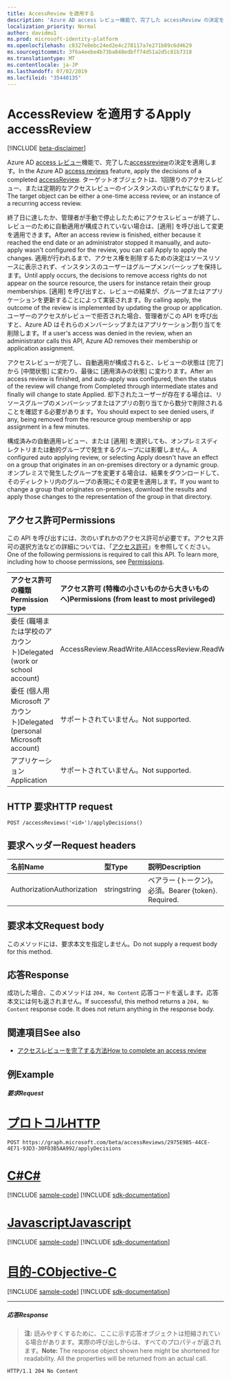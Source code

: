 ```yaml
---
title: AccessReview を適用する
description: 'Azure AD access レビュー機能で、完了した accessReview の決定を適用します。  ターゲットオブジェクトは、1回限りのアクセスレビュー、または定期的なアクセスレビューのインスタンスのいずれかになります。  '
localization_priority: Normal
author: davidmu1
ms.prod: microsoft-identity-platform
ms.openlocfilehash: c8327e8ebc24ed2e4c278117a7e271b89c6d4629
ms.sourcegitcommit: 3f6a4eebe4b73ba848edbff74d51a2d5c81b7318
ms.translationtype: MT
ms.contentlocale: ja-JP
ms.lasthandoff: 07/02/2019
ms.locfileid: "35440135"
---
```

# <a name="apply-accessreview"></a><span data-ttu-id="33b0e-104">AccessReview を適用する</span><span class="sxs-lookup"><span data-stu-id="33b0e-104">Apply accessReview</span></span>

[!INCLUDE [beta-disclaimer](../../includes/beta-disclaimer.md)]

<span data-ttu-id="33b0e-105">Azure AD [access レビュー](../resources/accessreviews-root.md)機能で、完了した[accessreview](../resources/accessreview.md)の決定を適用します。</span><span class="sxs-lookup"><span data-stu-id="33b0e-105">In the Azure AD [access reviews](../resources/accessreviews-root.md) feature, apply the decisions of a completed [accessReview](../resources/accessreview.md).</span></span>  <span data-ttu-id="33b0e-106">ターゲットオブジェクトは、1回限りのアクセスレビュー、または定期的なアクセスレビューのインスタンスのいずれかになります。</span><span class="sxs-lookup"><span data-stu-id="33b0e-106">The target object can be either a one-time access review, or an instance of a recurring access review.</span></span>  


<span data-ttu-id="33b0e-107">終了日に達したか、管理者が手動で停止したためにアクセスレビューが終了し、レビューのために自動適用が構成されていない場合は、[適用] を呼び出して変更を適用できます。</span><span class="sxs-lookup"><span data-stu-id="33b0e-107">After an access review is finished, either because it reached the end date or an administrator stopped it manually, and auto-apply wasn't configured for the review, you can call Apply to apply the changes.</span></span> <span data-ttu-id="33b0e-108">適用が行われるまで、アクセス権を削除するための決定はソースリソースに表示されず、インスタンスのユーザーはグループメンバーシップを保持します。</span><span class="sxs-lookup"><span data-stu-id="33b0e-108">Until apply occurs, the decisions to remove access rights do not appear on the source resource, the users for instance retain their group memberships.</span></span> <span data-ttu-id="33b0e-109">[適用] を呼び出すと、レビューの結果が、グループまたはアプリケーションを更新することによって実装されます。</span><span class="sxs-lookup"><span data-stu-id="33b0e-109">By calling apply, the outcome of the review is implemented by updating the group or application.</span></span> <span data-ttu-id="33b0e-110">ユーザーのアクセスがレビューで拒否された場合、管理者がこの API を呼び出すと、Azure AD はそれらのメンバーシップまたはアプリケーション割り当てを削除します。</span><span class="sxs-lookup"><span data-stu-id="33b0e-110">If a user's access was denied in the review, when an administrator calls this API, Azure AD removes their membership or application assignment.</span></span> 

<span data-ttu-id="33b0e-111">アクセスレビューが完了し、自動適用が構成されると、レビューの状態は [完了] から [中間状態] に変わり、最後に [適用済みの状態] に変わります。</span><span class="sxs-lookup"><span data-stu-id="33b0e-111">After an access review is finished, and auto-apply was configured, then the status of the review will change from Completed through intermediate states and finally will change to state Applied.</span></span> <span data-ttu-id="33b0e-112">却下されたユーザーが存在する場合は、リソースグループのメンバーシップまたはアプリの割り当てから数分で削除されることを確認する必要があります。</span><span class="sxs-lookup"><span data-stu-id="33b0e-112">You should expect to see denied users, if any, being removed from the resource group membership or app assignment in a few minutes.</span></span>

<span data-ttu-id="33b0e-113">構成済みの自動適用レビュー、または [適用] を選択しても、オンプレミスディレクトリまたは動的グループで発生するグループには影響しません。</span><span class="sxs-lookup"><span data-stu-id="33b0e-113">A configured auto applying review, or selecting Apply doesn't have an effect on a group that originates in an on-premises directory or a dynamic group.</span></span> <span data-ttu-id="33b0e-114">オンプレミスで発生したグループを変更する場合は、結果をダウンロードして、そのディレクトリ内のグループの表現にその変更を適用します。</span><span class="sxs-lookup"><span data-stu-id="33b0e-114">If you want to change a group that originates on-premises, download the results and apply those changes to the representation of the group in that directory.</span></span>


## <a name="permissions"></a><span data-ttu-id="33b0e-115">アクセス許可</span><span class="sxs-lookup"><span data-stu-id="33b0e-115">Permissions</span></span>
<span data-ttu-id="33b0e-p106">この API を呼び出すには、次のいずれかのアクセス許可が必要です。アクセス許可の選択方法などの詳細については、「[アクセス許可](/graph/permissions-reference)」を参照してください。</span><span class="sxs-lookup"><span data-stu-id="33b0e-p106">One of the following permissions is required to call this API. To learn more, including how to choose permissions, see [Permissions](/graph/permissions-reference).</span></span>

|<span data-ttu-id="33b0e-118">アクセス許可の種類</span><span class="sxs-lookup"><span data-stu-id="33b0e-118">Permission type</span></span>                        | <span data-ttu-id="33b0e-119">アクセス許可 (特権の小さいものから大きいものへ)</span><span class="sxs-lookup"><span data-stu-id="33b0e-119">Permissions (from least to most privileged)</span></span>              |
|:--------------------------------------|:---------------------------------------------------------|
|<span data-ttu-id="33b0e-120">委任 (職場または学校のアカウント)</span><span class="sxs-lookup"><span data-stu-id="33b0e-120">Delegated (work or school account)</span></span>     | <span data-ttu-id="33b0e-121">AccessReview.ReadWrite.All</span><span class="sxs-lookup"><span data-stu-id="33b0e-121">AccessReview.ReadWrite.All</span></span> |
|<span data-ttu-id="33b0e-122">委任 (個人用 Microsoft アカウント)</span><span class="sxs-lookup"><span data-stu-id="33b0e-122">Delegated (personal Microsoft account)</span></span> | <span data-ttu-id="33b0e-123">サポートされていません。</span><span class="sxs-lookup"><span data-stu-id="33b0e-123">Not supported.</span></span> |
|<span data-ttu-id="33b0e-124">アプリケーション</span><span class="sxs-lookup"><span data-stu-id="33b0e-124">Application</span></span>                            | <span data-ttu-id="33b0e-125">サポートされていません。</span><span class="sxs-lookup"><span data-stu-id="33b0e-125">Not supported.</span></span> |

## <a name="http-request"></a><span data-ttu-id="33b0e-126">HTTP 要求</span><span class="sxs-lookup"><span data-stu-id="33b0e-126">HTTP request</span></span>
<!-- { "blockType": "ignored" } -->
```http
POST /accessReviews('<id>')/applyDecisions()
```
## <a name="request-headers"></a><span data-ttu-id="33b0e-127">要求ヘッダー</span><span class="sxs-lookup"><span data-stu-id="33b0e-127">Request headers</span></span>
| <span data-ttu-id="33b0e-128">名前</span><span class="sxs-lookup"><span data-stu-id="33b0e-128">Name</span></span>         | <span data-ttu-id="33b0e-129">型</span><span class="sxs-lookup"><span data-stu-id="33b0e-129">Type</span></span>        | <span data-ttu-id="33b0e-130">説明</span><span class="sxs-lookup"><span data-stu-id="33b0e-130">Description</span></span> |
|:-------------|:------------|:------------|
| <span data-ttu-id="33b0e-131">Authorization</span><span class="sxs-lookup"><span data-stu-id="33b0e-131">Authorization</span></span> | <span data-ttu-id="33b0e-132">string</span><span class="sxs-lookup"><span data-stu-id="33b0e-132">string</span></span> | <span data-ttu-id="33b0e-p107">ベアラー \{トークン\}。必須。</span><span class="sxs-lookup"><span data-stu-id="33b0e-p107">Bearer \{token\}. Required.</span></span> |

## <a name="request-body"></a><span data-ttu-id="33b0e-135">要求本文</span><span class="sxs-lookup"><span data-stu-id="33b0e-135">Request body</span></span>
<span data-ttu-id="33b0e-136">このメソッドには、要求本文を指定しません。</span><span class="sxs-lookup"><span data-stu-id="33b0e-136">Do not supply a request body for this method.</span></span>


## <a name="response"></a><span data-ttu-id="33b0e-137">応答</span><span class="sxs-lookup"><span data-stu-id="33b0e-137">Response</span></span>
<span data-ttu-id="33b0e-p108">成功した場合、このメソッドは `204, No Content` 応答コードを返します。応答本文には何も返されません。</span><span class="sxs-lookup"><span data-stu-id="33b0e-p108">If successful, this method returns a `204, No Content` response code. It does not return anything in the response body.</span></span>

## <a name="see-also"></a><span data-ttu-id="33b0e-140">関連項目</span><span class="sxs-lookup"><span data-stu-id="33b0e-140">See also</span></span>

- [<span data-ttu-id="33b0e-141">アクセスレビューを完了する方法</span><span class="sxs-lookup"><span data-stu-id="33b0e-141">How to complete an access review</span></span>](https://docs.microsoft.com/en-us/azure/active-directory/active-directory-azure-ad-controls-complete-access-review)

## <a name="example"></a><span data-ttu-id="33b0e-142">例</span><span class="sxs-lookup"><span data-stu-id="33b0e-142">Example</span></span>
##### <a name="request"></a><span data-ttu-id="33b0e-143">要求</span><span class="sxs-lookup"><span data-stu-id="33b0e-143">Request</span></span>

# <a name="httptabhttp"></a>[<span data-ttu-id="33b0e-144">プロトコル</span><span class="sxs-lookup"><span data-stu-id="33b0e-144">HTTP</span></span>](#tab/http)
<!-- {
  "blockType": "request",
  "name": "apply_accessReview"
}-->
```http
POST https://graph.microsoft.com/beta/accessReviews/2975E9B5-44CE-4E71-93D3-30F03B5AA992/applyDecisions
```
# <a name="ctabcsharp"></a>[<span data-ttu-id="33b0e-145">C#</span><span class="sxs-lookup"><span data-stu-id="33b0e-145">C#</span></span>](#tab/csharp)
[!INCLUDE [sample-code](../includes/snippets/csharp/apply-accessreview-csharp-snippets.md)]
[!INCLUDE [sdk-documentation](../includes/snippets/snippets-sdk-documentation-link.md)]

# <a name="javascripttabjavascript"></a>[<span data-ttu-id="33b0e-146">Javascript</span><span class="sxs-lookup"><span data-stu-id="33b0e-146">Javascript</span></span>](#tab/javascript)
[!INCLUDE [sample-code](../includes/snippets/javascript/apply-accessreview-javascript-snippets.md)]
[!INCLUDE [sdk-documentation](../includes/snippets/snippets-sdk-documentation-link.md)]

# <a name="objective-ctabobjc"></a>[<span data-ttu-id="33b0e-147">目的-C</span><span class="sxs-lookup"><span data-stu-id="33b0e-147">Objective-C</span></span>](#tab/objc)
[!INCLUDE [sample-code](../includes/snippets/objc/apply-accessreview-objc-snippets.md)]
[!INCLUDE [sdk-documentation](../includes/snippets/snippets-sdk-documentation-link.md)]

---

##### <a name="response"></a><span data-ttu-id="33b0e-148">応答</span><span class="sxs-lookup"><span data-stu-id="33b0e-148">Response</span></span>
><span data-ttu-id="33b0e-p109">**注:** 読みやすくするために、ここに示す応答オブジェクトは短縮されている場合があります。実際の呼び出しからは、すべてのプロパティが返されます。</span><span class="sxs-lookup"><span data-stu-id="33b0e-p109">**Note:** The response object shown here might be shortened for readability. All the properties will be returned from an actual call.</span></span>
<!-- {
  "blockType": "response",
  "truncated": true
} -->
```http
HTTP/1.1 204 No Content
```

<!-- uuid: 8fcb5dbc-d5aa-4681-8e31-b001d5168d79
2017-06-25 00:00:01 UTC -->
<!--
{
  "type": "#page.annotation",
  "description": "Apply accessReview",
  "keywords": "",
  "section": "documentation",
  "tocPath": "",
  "suppressions": [
  ]
}
-->
